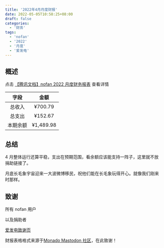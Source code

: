 ```yaml
---
title: '2022年4月月度财报'
date: 2022-05-05T10:58:25+08:00
draft: false
categories:
  - '财务'
tags:
  - 'nofan'
  - '2022'
  - '月度'
  - '爱发电'
---
```


## 概述

点击 [【腾讯文档】nofan 2022 月度财务报表](https://docs.qq.com/sheet/DV2RFYlZKQ1VTbVlh) 查看详情

|   字段   |   金额    |
| :------: | :-------: |
|  总收入  |  ¥700.79  |
|  总支出  |  ¥152.67  |
| 本期余额 | ¥1,489.98 |

## 总结

4 月整体运行还算平稳，支出在预期范围，看余额应该能支持一阵子，这里就不放捐助链接了。

月底长毛象宇宙迎来一大波微博移民，祝他们能在长毛象玩得开心。就像我们刚来时那样。

## 致谢

所有 nofan 用户

以及捐助者

[爱发电致谢页](https://afdian.net/@twoheart/thank?year=2022&month=4)

财报表格格式来源于[Monado Mastodon 社区](https://monado.ren/about/more)，在此致谢！
